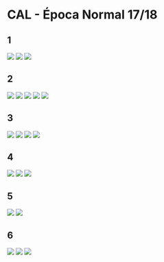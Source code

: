 # CAL - Época Normal 17/18

## **1**
![](Images/1.jpeg)
![](Images/2.jpeg)
![](Images/3.jpeg)
## **2**
![](Images/4.jpeg)
![](Images/5.jpeg)
![](Images/6.jpeg)
![](Images/7.jpeg)
![](Images/8.jpeg)
## **3**
![](Images/9.jpeg)
![](Images/10.jpeg)
![](Images/11.jpeg)
![](Images/12.jpeg)
## **4**
![](Images/13.jpeg)
![](Images/14.jpeg)
![](Images/15.jpeg)
## **5**
![](Images/16.jpeg)
![](Images/17.jpeg)
## **6**
![](Images/18.jpeg)
![](Images/19.jpeg)
![](Images/20.jpeg)

